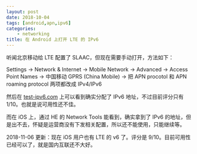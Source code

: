 ```yaml
---
layout: post
date: 2018-10-04
tags: [android,apn,ipv6]
categories:
    - networking
title: 在 Android 上打开 LTE 的 IPv6
---
```


听闻北京移动给 LTE 配置了 SLAAC，但现在需要手动打开，方法如下：

Settings -> Network & Internet -> Mobile Network -> Advanced -> Access Point Names -> 中国移动 GPRS (China Mobile) -> 把 APN procotol 和 APN roaming protocol 两项都改成 IPv4/IPv6 

然后在 [test-ipv6.com](https://test-ipv6.com) 上可以看到确实分配了 IPv6 地址，不过目前评分只有 1/10。也就是说可用性还不佳。

而在 iOS 上，通过 HE 的 Network Tools 能看到，确实拿到了 IPv6 的地址，但是出不去，怀疑是运营商没有下发相关配置，所以还不能使用，只能继续等。

2018-11-06 更新：现在 iOS 用户也有 LTE 的 v6 了。评分是 9/10。目前可用性已经可以了，就是国内互联还不大好。
